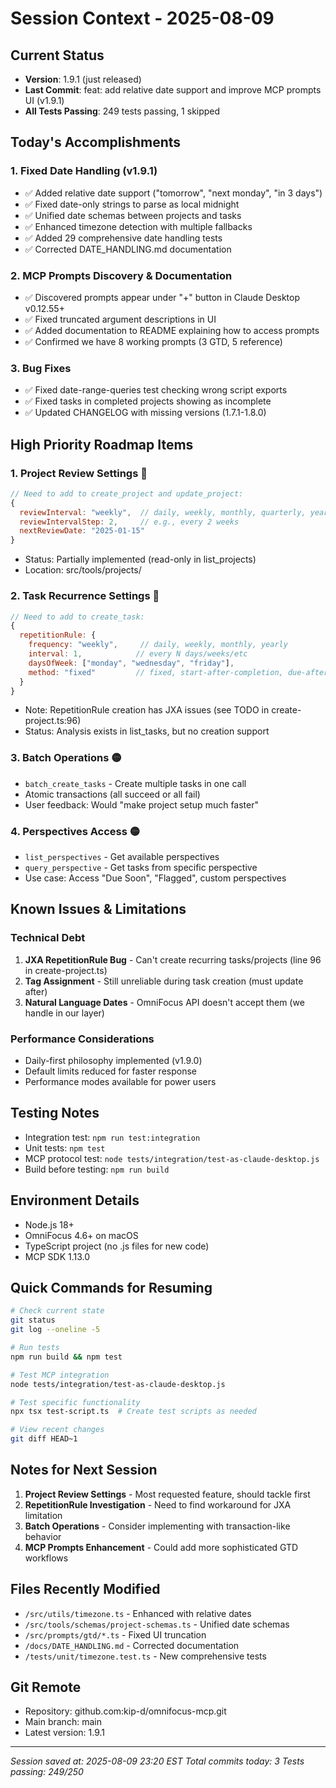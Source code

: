 # Session Context - 2025-08-09

## Current Status
- **Version**: 1.9.1 (just released)
- **Last Commit**: feat: add relative date support and improve MCP prompts UI (v1.9.1)
- **All Tests Passing**: 249 tests passing, 1 skipped

## Today's Accomplishments

### 1. Fixed Date Handling (v1.9.1)
- ✅ Added relative date support ("tomorrow", "next monday", "in 3 days")
- ✅ Fixed date-only strings to parse as local midnight
- ✅ Unified date schemas between projects and tasks
- ✅ Enhanced timezone detection with multiple fallbacks
- ✅ Added 29 comprehensive date handling tests
- ✅ Corrected DATE_HANDLING.md documentation

### 2. MCP Prompts Discovery & Documentation
- ✅ Discovered prompts appear under "+" button in Claude Desktop v0.12.55+
- ✅ Fixed truncated argument descriptions in UI
- ✅ Added documentation to README explaining how to access prompts
- ✅ Confirmed we have 8 working prompts (3 GTD, 5 reference)

### 3. Bug Fixes
- ✅ Fixed date-range-queries test checking wrong script exports
- ✅ Fixed tasks in completed projects showing as incomplete
- ✅ Updated CHANGELOG with missing versions (1.7.1-1.8.0)

## High Priority Roadmap Items

### 1. Project Review Settings 🔴
```javascript
// Need to add to create_project and update_project:
{
  reviewInterval: "weekly",  // daily, weekly, monthly, quarterly, yearly
  reviewIntervalStep: 2,     // e.g., every 2 weeks
  nextReviewDate: "2025-01-15"
}
```
- Status: Partially implemented (read-only in list_projects)
- Location: src/tools/projects/

### 2. Task Recurrence Settings 🔴
```javascript
// Need to add to create_task:
{
  repetitionRule: {
    frequency: "weekly",     // daily, weekly, monthly, yearly
    interval: 1,            // every N days/weeks/etc
    daysOfWeek: ["monday", "wednesday", "friday"],
    method: "fixed"         // fixed, start-after-completion, due-after-completion
  }
}
```
- Note: RepetitionRule creation has JXA issues (see TODO in create-project.ts:96)
- Status: Analysis exists in list_tasks, but no creation support

### 3. Batch Operations 🟡
- `batch_create_tasks` - Create multiple tasks in one call
- Atomic transactions (all succeed or all fail)
- User feedback: Would "make project setup much faster"

### 4. Perspectives Access 🟡
- `list_perspectives` - Get available perspectives
- `query_perspective` - Get tasks from specific perspective
- Use case: Access "Due Soon", "Flagged", custom perspectives

## Known Issues & Limitations

### Technical Debt
1. **JXA RepetitionRule Bug** - Can't create recurring tasks/projects (line 96 in create-project.ts)
2. **Tag Assignment** - Still unreliable during task creation (must update after)
3. **Natural Language Dates** - OmniFocus API doesn't accept them (we handle in our layer)

### Performance Considerations
- Daily-first philosophy implemented (v1.9.0)
- Default limits reduced for faster response
- Performance modes available for power users

## Testing Notes
- Integration test: `npm run test:integration`
- Unit tests: `npm test`
- MCP protocol test: `node tests/integration/test-as-claude-desktop.js`
- Build before testing: `npm run build`

## Environment Details
- Node.js 18+
- OmniFocus 4.6+ on macOS
- TypeScript project (no .js files for new code)
- MCP SDK 1.13.0

## Quick Commands for Resuming

```bash
# Check current state
git status
git log --oneline -5

# Run tests
npm run build && npm test

# Test MCP integration
node tests/integration/test-as-claude-desktop.js

# Test specific functionality
npx tsx test-script.ts  # Create test scripts as needed

# View recent changes
git diff HEAD~1
```

## Notes for Next Session

1. **Project Review Settings** - Most requested feature, should tackle first
2. **RepetitionRule Investigation** - Need to find workaround for JXA limitation
3. **Batch Operations** - Consider implementing with transaction-like behavior
4. **MCP Prompts Enhancement** - Could add more sophisticated GTD workflows

## Files Recently Modified
- `/src/utils/timezone.ts` - Enhanced with relative dates
- `/src/tools/schemas/project-schemas.ts` - Unified date schemas
- `/src/prompts/gtd/*.ts` - Fixed UI truncation
- `/docs/DATE_HANDLING.md` - Corrected documentation
- `/tests/unit/timezone.test.ts` - New comprehensive tests

## Git Remote
- Repository: github.com:kip-d/omnifocus-mcp.git
- Main branch: main
- Latest version: 1.9.1

---

*Session saved at: 2025-08-09 23:20 EST*
*Total commits today: 3*
*Tests passing: 249/250*